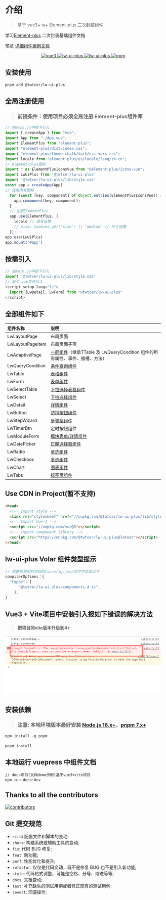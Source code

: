  

# 介绍

> 基于 vue3+ ts+ Element-plus 二次封装组件

学习[Element-plus](https://element-plus.org/zh-CN/) 二次封装基础组件文档

预览 [详细组件案例文档](https://twtcer.github.io/lw-ui-plus/) 

<p align="center">
  <a href="https://github.com/vuejs/vue" target="_blank">
    <img src="https://img.shields.io/badge/vue-3.2.36-brightgreen.svg" alt="vue3">
  </a>
  <a href="https://gitee.com/twtcer/lw-ui-plus/stargazers" target="_blank">
    <img src="https://gitee.com/twtcer/lw-ui-plus/badge/star.svg?theme=dark" alt="lw-ui-plus">
  </a>
   <a href="https://github.com/twtcer/lw-ui-plus/stargazers" target="_blank">
    <img src="https://img.shields.io/github/stars/twtcer/lw-ui-plus.svg" alt="lw-ui-plus">
  </a>
   <a href="https://www.npmjs.com/package/@twtcer/lw-ui-plus" target="_blank">
      <img alt="npm" src="https://img.shields.io/npm/v/@twtcer/lw-ui-plus.svg" />
    </a>
</p>
 
## 安装使用

```shell
pnpm add @twtcer/lw-ui-plus
```

## 全局注册使用

> ### 前提条件：使用项目必须全局注册 Element-plus组件库

```js
// 在main.js中按下引入
import { createApp } from "vue";
import App from "./App.vue";
import ElementPlus from "element-plus";
import "element-plus/dist/index.css";
import "element-plus/theme-chalk/dark/css-vars.css";
import locale from "element-plus/es/locale/lang/zh-cn";
// element-plus图标
import * as ElementPlusIconsVue from "@element-plus/icons-vue";
import LwUiPlus from '@twtcer/lw-ui-plus'
import '@twtcer/lw-ui-plus/lib/style.css'
const app = createApp(App)
// 注册所有图标
  for (const [key, component] of Object.entries(ElementPlusIconsVue)) {
    app.component(key, component);
  }
  // 注册ElementPlus
  app.use(ElementPlus, {
    locale // 语言设置
    // size: Cookies.get('size') || 'medium' // 尺寸设置
  });
app.use(LwUiPlus)
app.mount('#app')
```

## 按需引入

```js
// 在main.js中按下引入
import '@twtcer/lw-ui-plus/lib/style.css'
// 单个.vue文件引入
<script setup lang="ts">
  import {LwDetail, LwForm} from "@twtcer/lw-ui-plus"
</script>
```
## 全部组件如下
| 组件名称        | 说明                                                                                                                                                       |
| :-------------- | :--------------------------------------------------------------------------------------------------------------------------------------------------------- |
| LwLayoutPage     | 布局页面                                                                                                                                                   |
| LwLayoutPageItem | 布局页面子项                                                                                                                                               |
| LwAdaptivePage   | [一屏组件](https://twtcer.github.io/lw-ui-plus/components/LwAdaptivePage/base.html?_blank)（继承TTable 及 LwQueryCondition 组件的所有属性、事件、插槽、方法） |
| LwQueryCondition | [条件查询组件](https://twtcer.github.io/lw-ui-plus/components/LwQueryCondition/base.html?_blank)                                                             |
| LwTable          | [表格组件](https://twtcer.github.io/lw-ui-plus/components/LwTable/base.html?_blank)                                                                          |
| LwForm           | [表单组件](https://twtcer.github.io/lw-ui-plus/components/LwForm/base.html?_blank)                                                                           |
| LwSelectTable    | [下拉选择表格组件](https://twtcer.github.io/lw-ui-plus/components/LwSelectTable/base.html?_blank)                                                            |
| LwSelect         | [下拉选择组件](https://twtcer.github.io/lw-ui-plus/components/LwSelect/base.html?_blank)                                                                     |
| LwDetail         | [详情组件](https://twtcer.github.io/lw-ui-plus/components/LwDetail/base.html?_blank)                                                                         |
| LwButton         | [防抖按钮组件](https://twtcer.github.io/lw-ui-plus/components/LwButton/base.html?_blank)                                                                     |
| LwStepWizard     | [步骤条组件](https://twtcer.github.io/lw-ui-plus/components/LwStepWizard/base.html?_blank)                                                                   |
| LwTimerBtn       | 定时按钮组件                                                                                                                                               |
| LwModuleForm     | [模块表单/详情组件](https://twtcer.github.io/lw-ui-plus/components/LwModuleForm/base.html?_blank)                                                            |
| LwDatePicker     | [日期选择器组件](https://twtcer.github.io/lw-ui-plus/components/LwDatePicker/base.html?_blank)                                                               |
| LwRadio          | [单选组件](https://twtcer.github.io/lw-ui-plus/components/LwRadio/base.html?_blank)                                                                          |
| LwCheckbox       | [多选组件](https://twtcer.github.io/lw-ui-plus/components/LwCheckbox/base.html?_blank)                                                                       |
| LwChart          | [图表组件](https://twtcer.github.io/lw-ui-plus/components/LwChart/base.html?_blank)                                                                          |
| LwTabs           | [标签页组件](https://twtcer.github.io/lw-ui-plus/components/LwTabs/base.html?_blank)                                                                         |


## Use CDN in Project(暂不支持)

```html
<head>
  <!-- Import style -->
  <link rel="stylesheet" href="//unpkg.com/@twtcer/lw-ui-plus/lib/style.css" />
  <!-- Import Vue 3 -->
  <script src="//unpkg.com/vue@3"></script>
  <!-- Import component library -->
  <script src="https://unpkg.com/@twtcer/lw-ui-plus@latest"></script>
</head>
```
## lw-ui-plus Volar 组件类型提示

```js
// 需要在使用的项目的tsconfig.json文件中添加以下
compilerOptions：{
  "types": [
      "@twtcer/lw-ui-plus/components.d.ts",
    ],
}

```
## Vue3 + Vite项目中安装引入报如下错误的解决方法
> #### 把项目的vite版本升级到4+

<img src="./public/error.png">

## 安装依赖
> ### 注意: 本地环境版本最好安装 [Node.js 16.x+](https://nodejs.org/en)、[pnpm 7.x+](https://github.com/pnpm/pnpm/)

```shell
npm install -g pnpm

pnpm install

```

## 本地运行 vuepress 中组件文档

```shell
// docs项目(文档demo示例)基于vue3+vite项目
npm run docs:dev

```

## Thanks to all the contributors

<a href="https://github.com/twtcer/lw-ui-plus/graphs/contributors">
  <img src="https://contrib.rocks/image?repo=twtcer/lw-ui-plus" alt="contributors" />
</a>  

## Git 提交规范

- `ci`: ci 配置文件和脚本的变动;
- `chore`: 构建系统或辅助工具的变动;
- `fix`: 代码 BUG 修复;
- `feat`: 新功能;
- `perf`: 性能优化和提升;
- `refactor`: 仅仅是代码变动，既不是修复 BUG 也不是引入新功能;
- `style`: 代码格式调整，可能是空格、分号、缩进等等;
- `docs`: 文档变动;
- `test`: 补充缺失的测试用例或者修正现有的测试用例;
- `revert`: 回滚操作;
